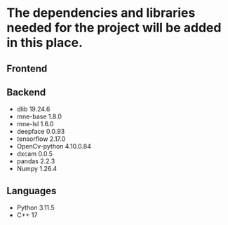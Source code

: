 # The dependencies and libraries needed for the project will be added in this place.

## Frontend

## Backend
* dlib 19.24.6
* mne-base 1.8.0
* mne-lsl 1.6.0
* deepface 0.0.93
* tensorflow 2.17.0
* OpenCv-python 4.10.0.84
* dxcam 0.0.5
* pandas 2.2.3
* Numpy 1.26.4
## Languages
* Python 3.11.5
* C++ 17
